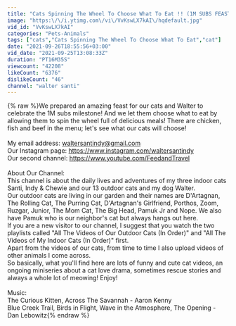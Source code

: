 ```yaml
---
title: "Cats Spinning The Wheel To Choose What To Eat !! (1M SUBS FEAST)"
image: "https:\/\/i.ytimg.com\/vi\/VvKswLX7kAI\/hqdefault.jpg"
vid_id: "VvKswLX7kAI"
categories: "Pets-Animals"
tags: ["cats","Cats Spinning The Wheel To Choose What To Eat","cat"]
date: "2021-09-26T18:55:56+03:00"
vid_date: "2021-09-25T13:08:33Z"
duration: "PT16M35S"
viewcount: "42208"
likeCount: "6376"
dislikeCount: "46"
channel: "walter santi"
---
```

{% raw %}We prepared an amazing feast for our cats and Walter to celebrate the 1M subs milestone! And we let them choose what to eat by allowing them to spin the wheel full of delicious meals! There are chicken, fish and beef in the menu; let's see what our cats will choose!<br /><br />My email address: waltersantindy@gmail.com<br />Our Instagram page: <a rel="nofollow" target="blank" href="https://www.instagram.com/waltersantindy">https://www.instagram.com/waltersantindy</a><br />Our second channel: <a rel="nofollow" target="blank" href="https://www.youtube.com/FeedandTravel">https://www.youtube.com/FeedandTravel</a><br /><br />About Our Channel:<br />This channel is about the daily lives and adventures of my three indoor cats Santi, Indy &amp; Chewie and our 13 outdoor cats and my dog Walter.<br />Our outdoor cats are living in our garden and their names are D'Artagnan, The Rolling Cat, The Purring Cat, D'Artagnan's Girlfriend, Porthos, Zoom, Ruzgar, Junior, The Mom Cat, The Big Head, Pamuk Jr and Nope. We also have Pamuk who is our neighbor's cat but always hangs out here.<br />If you are a new visitor to our channel, I suggest that you watch the two playlists called &quot;All The Videos of Our Outdoor Cats (In Order)&quot; and &quot;All The Videos of My Indoor Cats (In Order)&quot; first.<br />Apart from the videos of our cats, from time to time I also upload videos of other animals I come across.<br />So basically, what you'll find here are lots of funny and cute cat videos, an ongoing miniseries about a cat love drama, sometimes rescue stories and always a whole lot of meowing! Enjoy!<br /><br />Music:<br />The Curious Kitten, Across The Savannah - Aaron Kenny<br />Blue Creek Trail, Birds in Flight, Wave in the Atmosphere, The Opening - Dan Lebowitz{% endraw %}
